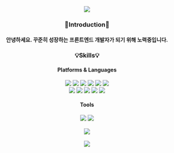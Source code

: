 <div align="center">
      <img
        src="https://capsule-render.vercel.app/api?type=Waving&color=auto&height=250&section=header&text=%20SangChoon's%20GitHub&fontSize=70"
      />
      <div>
        <h3>👏Introduction👏</h3>
        <h4>
          안녕하세요. 꾸준히 성장하는 프론트엔드 개발자가 되기 위해
          노력중입니다.
        </h4>
      </div>
      <h3>💡Skills💡</h3>
      <h4>Platforms & Languages</h4>
      <div>
        <img
          src="https://img.shields.io/badge/MongoDB-5a3a31?style=flat&logo=MongoDB&logoColor=white"
        />
        <img
          src="https://img.shields.io/badge/Express-000000?style=flat&logo=Express&logoColor=white"
        />
        <img
          src="https://img.shields.io/badge/React-61DAFB?style=flat&logo=React&logoColor=white"
        />
        <img
          src="https://img.shields.io/badge/Node.js-339933?style=flat&logo=Node.js&logoColor=white"
        />
        <img
          src="https://img.shields.io/badge/MUI-007FFF?style=flat&logo=MUI&logoColor=white"
        />
        <img
          src="https://img.shields.io/badge/Bootstrap-7952B3?style=flat&logo=Bootstrap&logoColor=white"
        />
      </div>
      <div>
        <img
          src="https://img.shields.io/badge/JavaScript-F7DF1E?style=flat&logo=JavaScript&logoColor=white"
        />
        <img
          src="https://img.shields.io/badge/TypeScript-3178C6?style=flat&logo=TypeScript&logoColor=white"
        />
        <img
          src="https://img.shields.io/badge/ReactNative-61DAFB?style=flat&logo=React&logoColor=white"
        />
        <img
          src="https://img.shields.io/badge/HTML5-E34F26?style=flat&logo=HTML5&logoColor=white"
        />
        <img
          src="https://img.shields.io/badge/CSS3-1572B6?style=flat&logo=CSS3&logoColor=white"
        />
      </div>
      <h4>Tools</h4>
      <div>
        <img
          src="https://img.shields.io/badge/Firebase-FFCA28?style=flat&logo=Firebase&logoColor=white"
        />
        <img
          src="https://img.shields.io/badge/Git-F05032?style=flat&logo=Git&logoColor=white"
        />
      </div>
      <br />
      <img
        src="https://github-readme-stats.vercel.app/api/top-langs/?username=sangchoonjung&layout=compact"
      />
      <br />
      <br />
      <img
        src="https://github-readme-stats.vercel.app/api?username=sangchoonjung&show_icons=true"
      />
    </div>
<!--
**sangchoonjung/sangchoonjung** is a ✨ _special_ ✨ repository because its `README.md` (this file) appears on your GitHub profile.

Here are some ideas to get you started:

- 🔭 I’m currently working on ...
- 🌱 I’m currently learning ...
- 👯 I’m looking to collaborate on ...
- 🤔 I’m looking for help with ...
- 💬 Ask me about ...
- 📫 How to reach me: ...
- 😄 Pronouns: ...
- ⚡ Fun fact: ...
-->
